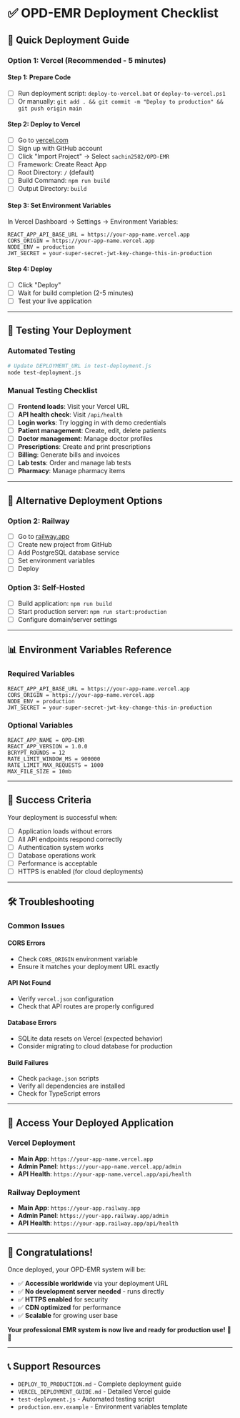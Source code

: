 # ✅ OPD-EMR Deployment Checklist

## 🚀 **Quick Deployment Guide**

### **Option 1: Vercel (Recommended - 5 minutes)**

#### **Step 1: Prepare Code**
- [ ] Run deployment script: `deploy-to-vercel.bat` or `deploy-to-vercel.ps1`
- [ ] Or manually: `git add . && git commit -m "Deploy to production" && git push origin main`

#### **Step 2: Deploy to Vercel**
- [ ] Go to [vercel.com](https://vercel.com)
- [ ] Sign up with GitHub account
- [ ] Click "Import Project" → Select `sachin2582/OPD-EMR`
- [ ] Framework: Create React App
- [ ] Root Directory: `/` (default)
- [ ] Build Command: `npm run build`
- [ ] Output Directory: `build`

#### **Step 3: Set Environment Variables**
In Vercel Dashboard → Settings → Environment Variables:
```
REACT_APP_API_BASE_URL = https://your-app-name.vercel.app
CORS_ORIGIN = https://your-app-name.vercel.app
NODE_ENV = production
JWT_SECRET = your-super-secret-jwt-key-change-this-in-production
```

#### **Step 4: Deploy**
- [ ] Click "Deploy"
- [ ] Wait for build completion (2-5 minutes)
- [ ] Test your live application

---

## 🧪 **Testing Your Deployment**

### **Automated Testing**
```bash
# Update DEPLOYMENT_URL in test-deployment.js
node test-deployment.js
```

### **Manual Testing Checklist**
- [ ] **Frontend loads**: Visit your Vercel URL
- [ ] **API health check**: Visit `/api/health`
- [ ] **Login works**: Try logging in with demo credentials
- [ ] **Patient management**: Create, edit, delete patients
- [ ] **Doctor management**: Manage doctor profiles
- [ ] **Prescriptions**: Create and print prescriptions
- [ ] **Billing**: Generate bills and invoices
- [ ] **Lab tests**: Order and manage lab tests
- [ ] **Pharmacy**: Manage pharmacy items

---

## 🔧 **Alternative Deployment Options**

### **Option 2: Railway**
- [ ] Go to [railway.app](https://railway.app)
- [ ] Create new project from GitHub
- [ ] Add PostgreSQL database service
- [ ] Set environment variables
- [ ] Deploy

### **Option 3: Self-Hosted**
- [ ] Build application: `npm run build`
- [ ] Start production server: `npm run start:production`
- [ ] Configure domain/server settings

---

## 📊 **Environment Variables Reference**

### **Required Variables**
```
REACT_APP_API_BASE_URL = https://your-app-name.vercel.app
CORS_ORIGIN = https://your-app-name.vercel.app
NODE_ENV = production
JWT_SECRET = your-super-secret-jwt-key-change-this-in-production
```

### **Optional Variables**
```
REACT_APP_NAME = OPD-EMR
REACT_APP_VERSION = 1.0.0
BCRYPT_ROUNDS = 12
RATE_LIMIT_WINDOW_MS = 900000
RATE_LIMIT_MAX_REQUESTS = 1000
MAX_FILE_SIZE = 10mb
```

---

## 🎯 **Success Criteria**

Your deployment is successful when:
- [ ] Application loads without errors
- [ ] All API endpoints respond correctly
- [ ] Authentication system works
- [ ] Database operations work
- [ ] Performance is acceptable
- [ ] HTTPS is enabled (for cloud deployments)

---

## 🛠️ **Troubleshooting**

### **Common Issues**

#### **CORS Errors**
- Check `CORS_ORIGIN` environment variable
- Ensure it matches your deployment URL exactly

#### **API Not Found**
- Verify `vercel.json` configuration
- Check that API routes are properly configured

#### **Database Errors**
- SQLite data resets on Vercel (expected behavior)
- Consider migrating to cloud database for production

#### **Build Failures**
- Check `package.json` scripts
- Verify all dependencies are installed
- Check for TypeScript errors

---

## 📱 **Access Your Deployed Application**

### **Vercel Deployment**
- **Main App**: `https://your-app-name.vercel.app`
- **Admin Panel**: `https://your-app-name.vercel.app/admin`
- **API Health**: `https://your-app-name.vercel.app/api/health`

### **Railway Deployment**
- **Main App**: `https://your-app.railway.app`
- **Admin Panel**: `https://your-app.railway.app/admin`
- **API Health**: `https://your-app.railway.app/api/health`

---

## 🎉 **Congratulations!**

Once deployed, your OPD-EMR system will be:
- ✅ **Accessible worldwide** via your deployment URL
- ✅ **No development server needed** - runs directly
- ✅ **HTTPS enabled** for security
- ✅ **CDN optimized** for performance
- ✅ **Scalable** for growing user base

**Your professional EMR system is now live and ready for production use!** 🏥✨

---

## 📞 **Support Resources**

- `DEPLOY_TO_PRODUCTION.md` - Complete deployment guide
- `VERCEL_DEPLOYMENT_GUIDE.md` - Detailed Vercel guide
- `test-deployment.js` - Automated testing script
- `production.env.example` - Environment variables template
